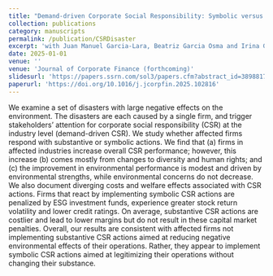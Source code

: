 ```yaml
---
title: "Demand-driven Corporate Social Responsibility: Symbolic versus Substantive Change after Environmental Disasters"
collection: publications
category: manuscripts
permalink: /publication/CSRDisaster
excerpt: 'with Juan Manuel Garcia-Lara, Beatriz Garcia Osma and Irina Gazizova'
date: 2025-01-01
venue: ''
venue: 'Journal of Corporate Finance (forthcoming)'
slidesurl: 'https://papers.ssrn.com/sol3/papers.cfm?abstract_id=3898817' 
paperurl: 'https://doi.org/10.1016/j.jcorpfin.2025.102816'
---
```


We examine a set of disasters with large negative effects on the environment. The disasters are each caused by a single firm, and trigger stakeholders’ attention for corporate social responsibility (CSR) at the industry level (demand-driven CSR). We study whether affected firms respond with substantive or symbolic actions. We find that (a) firms in affected industries increase overall CSR performance; however, this increase (b) comes mostly from changes to diversity and human rights; and (c) the improvement in environmental performance is modest and driven by environmental strengths, while environmental concerns do not decrease. We also document diverging costs and welfare effects associated with CSR actions. Firms that react by implementing symbolic CSR actions are penalized by ESG investment funds, experience greater stock return volatility and lower credit ratings. On average, substantive CSR actions are costlier and lead to lower margins but do not result in these capital market penalties. Overall, our results are consistent with affected firms not implementing substantive CSR actions aimed at reducing negative environmental effects of their operations. Rather, they appear to implement symbolic CSR actions aimed at legitimizing their operations without changing their substance.
